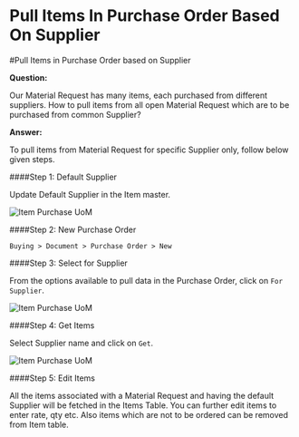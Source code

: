 <!-- add-breadcrumbs -->
# Pull Items In Purchase Order Based On Supplier

#Pull Items in Purchase Order based on Supplier

**Question:**

Our Material Request has many items, each purchased from different suppliers. How to pull items from all open Material Request which are to be purchased from common Supplier?

**Answer:**

To pull items from Material Request for specific Supplier only, follow below given steps.

####Step 1:  Default Supplier

Update Default Supplier in the Item master.

<img alt="Item Purchase UoM" class="screenshot" src="/docs/assets/img/articles/for-supplier-2.png">

####Step 2:  New Purchase Order

`Buying > Document > Purchase Order > New`

####Step 3:  Select for Supplier

From the options available to pull data in the Purchase Order, click on `For Supplier`.

<img alt="Item Purchase UoM" class="screenshot" src="/docs/assets/img/articles/for-supplier-1.gif">

####Step 4: Get Items

Select Supplier name and click on `Get`.

<img alt="Item Purchase UoM" class="screenshot" src="/docs/assets/img/articles/for-supplier-3.png">

####Step 5: Edit Items

All the items associated with a Material Request and having the default Supplier will be fetched in the Items Table. You can further edit items to enter rate, qty etc. Also items which are not to be ordered can be removed from Item table.